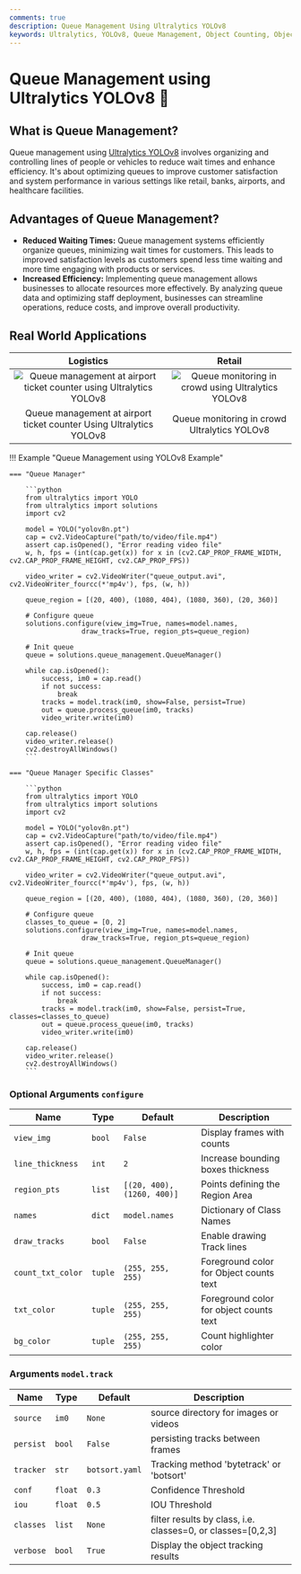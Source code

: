 ```yaml
---
comments: true
description: Queue Management Using Ultralytics YOLOv8
keywords: Ultralytics, YOLOv8, Queue Management, Object Counting, Object Tracking, Object Detection, Notebook, IPython Kernel, CLI, Python SDK
---
```


# Queue Management using Ultralytics YOLOv8 🚀

## What is Queue Management?

Queue management using [Ultralytics YOLOv8](https://github.com/ultralytics/ultralytics/) involves organizing and controlling lines of people or vehicles to reduce wait times and enhance efficiency. It's about optimizing queues to improve customer satisfaction and system performance in various settings like retail, banks, airports, and healthcare facilities.

## Advantages of Queue Management?

- **Reduced Waiting Times:** Queue management systems efficiently organize queues, minimizing wait times for customers. This leads to improved satisfaction levels as customers spend less time waiting and more time engaging with products or services.
- **Increased Efficiency:** Implementing queue management allows businesses to allocate resources more effectively. By analyzing queue data and optimizing staff deployment, businesses can streamline operations, reduce costs, and improve overall productivity.

## Real World Applications

|                                                                                  Logistics                                                                                  |                                                                           Retail                                                                           |
|:---------------------------------------------------------------------------------------------------------------------------------------------------------------------------:|:----------------------------------------------------------------------------------------------------------------------------------------------------------:|
| ![Queue management at airport ticket counter using Ultralytics YOLOv8](https://github.com/RizwanMunawar/RizwanMunawar/assets/62513924/10487e76-bf60-4a9c-a0f3-5a75a05fa7a3) | ![Queue monitoring in crowd using Ultralytics YOLOv8](https://github.com/RizwanMunawar/RizwanMunawar/assets/62513924/dcc6d2ca-5576-434d-83c6-e57fe07bc693) |
|                                                     Queue management at airport ticket counter Using Ultralytics YOLOv8                                                     |                                                        Queue monitoring in crowd Ultralytics YOLOv8                                                        |

!!! Example "Queue Management using YOLOv8 Example"

    === "Queue Manager"

        ```python
        from ultralytics import YOLO
        from ultralytics import solutions
        import cv2
        
        model = YOLO("yolov8n.pt")
        cap = cv2.VideoCapture("path/to/video/file.mp4")
        assert cap.isOpened(), "Error reading video file"
        w, h, fps = (int(cap.get(x)) for x in (cv2.CAP_PROP_FRAME_WIDTH, cv2.CAP_PROP_FRAME_HEIGHT, cv2.CAP_PROP_FPS))
        
        video_writer = cv2.VideoWriter("queue_output.avi", cv2.VideoWriter_fourcc(*'mp4v'), fps, (w, h))
        
        queue_region = [(20, 400), (1080, 404), (1080, 360), (20, 360)]
        
        # Configure queue
        solutions.configure(view_img=True, names=model.names, 
                      draw_tracks=True, region_pts=queue_region)
        
        # Init queue
        queue = solutions.queue_management.QueueManager()
        
        while cap.isOpened():
            success, im0 = cap.read()
            if not success:
                break
            tracks = model.track(im0, show=False, persist=True)
            out = queue.process_queue(im0, tracks)
            video_writer.write(im0)
        
        cap.release()
        video_writer.release()
        cv2.destroyAllWindows()
        ```

    === "Queue Manager Specific Classes"

        ```python
        from ultralytics import YOLO
        from ultralytics import solutions
        import cv2
        
        model = YOLO("yolov8n.pt")
        cap = cv2.VideoCapture("path/to/video/file.mp4")
        assert cap.isOpened(), "Error reading video file"
        w, h, fps = (int(cap.get(x)) for x in (cv2.CAP_PROP_FRAME_WIDTH, cv2.CAP_PROP_FRAME_HEIGHT, cv2.CAP_PROP_FPS))
        
        video_writer = cv2.VideoWriter("queue_output.avi", cv2.VideoWriter_fourcc(*'mp4v'), fps, (w, h))
        
        queue_region = [(20, 400), (1080, 404), (1080, 360), (20, 360)]
        
        # Configure queue
        classes_to_queue = [0, 2]
        solutions.configure(view_img=True, names=model.names,
                      draw_tracks=True, region_pts=queue_region)
        
        # Init queue
        queue = solutions.queue_management.QueueManager()
        
        while cap.isOpened():
            success, im0 = cap.read()
            if not success:
                break
            tracks = model.track(im0, show=False, persist=True, classes=classes_to_queue)
            out = queue.process_queue(im0, tracks)
            video_writer.write(im0)
        
        cap.release()
        video_writer.release()
        cv2.destroyAllWindows()
        ```

### Optional Arguments `configure`

| Name              | Type    | Default                    | Description                             |
|-------------------|---------|----------------------------|-----------------------------------------|
| `view_img`        | `bool`  | `False`                    | Display frames with counts              |
| `line_thickness`  | `int`   | `2`                        | Increase bounding boxes thickness       |
| `region_pts`      | `list`  | `[(20, 400), (1260, 400)]` | Points defining the Region Area         |
| `names`           | `dict`  | `model.names`              | Dictionary of Class Names               |
| `draw_tracks`     | `bool`  | `False`                    | Enable drawing Track lines              |
| `count_txt_color` | `tuple` | `(255, 255, 255)`          | Foreground color for Object counts text |
| `txt_color`       | `tuple` | `(255, 255, 255)`          | Foreground color for object counts text |
| `bg_color`        | `tuple` | `(255, 255, 255)`          | Count highlighter color                 |

### Arguments `model.track`

| Name      | Type    | Default        | Description                                                 |
|-----------|---------|----------------|-------------------------------------------------------------|
| `source`  | `im0`   | `None`         | source directory for images or videos                       |
| `persist` | `bool`  | `False`        | persisting tracks between frames                            |
| `tracker` | `str`   | `botsort.yaml` | Tracking method 'bytetrack' or 'botsort'                    |
| `conf`    | `float` | `0.3`          | Confidence Threshold                                        |
| `iou`     | `float` | `0.5`          | IOU Threshold                                               |
| `classes` | `list`  | `None`         | filter results by class, i.e. classes=0, or classes=[0,2,3] |
| `verbose` | `bool`  | `True`         | Display the object tracking results                         |
